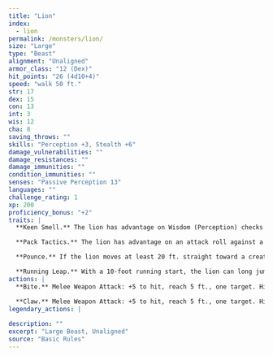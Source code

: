 ```yaml
---
title: "Lion"
index:
  - lion
permalink: /monsters/lion/
size: "Large"
type: "Beast"
alignment: "Unaligned"
armor_class: "12 (Dex)"
hit_points: "26 (4d10+4)"
speed: "walk 50 ft."
str: 17
dex: 15
con: 13
int: 3
wis: 12
cha: 8
saving_throws: ""
skills: "Perception +3, Stealth +6"
damage_vulnerabilities: ""
damage_resistances: ""
damage_immunities: ""
condition_immunities: ""
senses: "Passive Perception 13"
languages: ""
challenge_rating: 1
xp: 200
proficiency_bonus: "+2"
traits: |
  **Keen Smell.** The lion has advantage on Wisdom (Perception) checks that rely on smell.

  **Pack Tactics.** The lion has advantage on an attack roll against a creature if at least one of the lion's allies is within 5 ft. of the creature and the ally isn't incapacitated.

  **Pounce.** If the lion moves at least 20 ft. straight toward a creature and then hits it with a claw attack on the same turn, that target must succeed on a DC 13 Strength saving throw or be knocked prone. If the target is prone, the lion can make one bite attack against it as a bonus action.

  **Running Leap.** With a 10-foot running start, the lion can long jump up to 25 ft..
actions: |
  **Bite.** Melee Weapon Attack: +5 to hit, reach 5 ft., one target. Hit: 7 (1d8 + 3) piercing damage.

  **Claw.** Melee Weapon Attack: +5 to hit, reach 5 ft., one target. Hit: 6 (1d6 + 3) slashing damage.  
legendary_actions: |
  
description: ""
excerpt: "Large Beast, Unaligned"
source: "Basic Rules"
---
```

